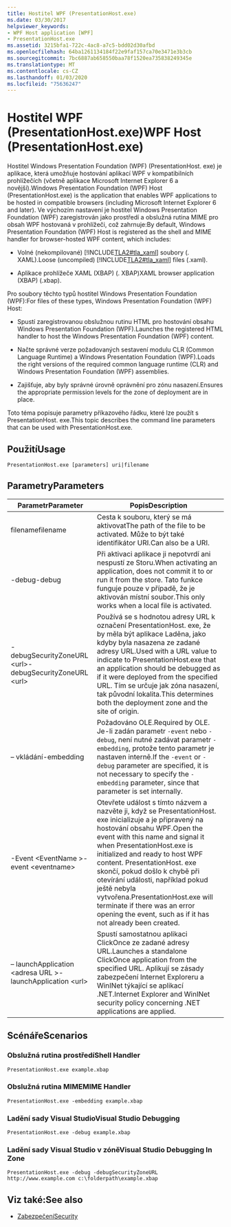 ```yaml
---
title: Hostitel WPF (PresentationHost.exe)
ms.date: 03/30/2017
helpviewer_keywords:
- WPF Host application [WPF]
- PresentationHost.exe
ms.assetid: 3215bfa1-722c-4ac8-a7c5-bdd02d30afbd
ms.openlocfilehash: 64ba1261134184f22e9faf157ca70e3471e3b3cb
ms.sourcegitcommit: 7bc6887ab658550baa78f1520ea735838249345e
ms.translationtype: MT
ms.contentlocale: cs-CZ
ms.lasthandoff: 01/03/2020
ms.locfileid: "75636247"
---
```

# <a name="wpf-host-presentationhostexe"></a><span data-ttu-id="451b4-102">Hostitel WPF (PresentationHost.exe)</span><span class="sxs-lookup"><span data-stu-id="451b4-102">WPF Host (PresentationHost.exe)</span></span>
<span data-ttu-id="451b4-103">Hostitel Windows Presentation Foundation (WPF) (PresentationHost. exe) je aplikace, která umožňuje hostování aplikací WPF v kompatibilních prohlížečích (včetně aplikace Microsoft Internet Explorer 6 a novější).</span><span class="sxs-lookup"><span data-stu-id="451b4-103">Windows Presentation Foundation (WPF) Host (PresentationHost.exe) is the application that enables WPF applications to be hosted in compatible browsers (including Microsoft Internet Explorer 6 and later).</span></span> <span data-ttu-id="451b4-104">Ve výchozím nastavení je hostitel Windows Presentation Foundation (WPF) zaregistrován jako prostředí a obslužná rutina MIME pro obsah WPF hostovaná v prohlížeči, což zahrnuje:</span><span class="sxs-lookup"><span data-stu-id="451b4-104">By default, Windows Presentation Foundation (WPF) Host is registered as the shell and MIME handler for browser-hosted WPF content, which includes:</span></span>  
  
- <span data-ttu-id="451b4-105">Volné (nekompilované) [!INCLUDE[TLA2#tla_xaml](../../../../includes/tla2sharptla-xaml-md.md)] soubory (. XAML).</span><span class="sxs-lookup"><span data-stu-id="451b4-105">Loose (uncompiled) [!INCLUDE[TLA2#tla_xaml](../../../../includes/tla2sharptla-xaml-md.md)] files (.xaml).</span></span>  
  
- <span data-ttu-id="451b4-106">Aplikace prohlížeče XAML (XBAP) (. XBAP)</span><span class="sxs-lookup"><span data-stu-id="451b4-106">XAML browser application (XBAP) (.xbap).</span></span>  
  
 <span data-ttu-id="451b4-107">Pro soubory těchto typů hostitel Windows Presentation Foundation (WPF):</span><span class="sxs-lookup"><span data-stu-id="451b4-107">For files of these types, Windows Presentation Foundation (WPF) Host:</span></span>  
  
- <span data-ttu-id="451b4-108">Spustí zaregistrovanou obslužnou rutinu HTML pro hostování obsahu Windows Presentation Foundation (WPF).</span><span class="sxs-lookup"><span data-stu-id="451b4-108">Launches the registered HTML handler to host the Windows Presentation Foundation (WPF) content.</span></span>  
  
- <span data-ttu-id="451b4-109">Načte správné verze požadovaných sestavení modulu CLR (Common Language Runtime) a Windows Presentation Foundation (WPF).</span><span class="sxs-lookup"><span data-stu-id="451b4-109">Loads the right versions of the required common language runtime (CLR) and Windows Presentation Foundation (WPF) assemblies.</span></span>  
  
- <span data-ttu-id="451b4-110">Zajišťuje, aby byly správné úrovně oprávnění pro zónu nasazení.</span><span class="sxs-lookup"><span data-stu-id="451b4-110">Ensures the appropriate permission levels for the zone of deployment are in place.</span></span>  
  
 <span data-ttu-id="451b4-111">Toto téma popisuje parametry příkazového řádku, které lze použít s PresentationHost. exe.</span><span class="sxs-lookup"><span data-stu-id="451b4-111">This topic describes the command line parameters that can be used with PresentationHost.exe.</span></span>  
  
## <a name="usage"></a><span data-ttu-id="451b4-112">Použití</span><span class="sxs-lookup"><span data-stu-id="451b4-112">Usage</span></span>  
 `PresentationHost.exe [parameters] uri|filename`  
  
## <a name="parameters"></a><span data-ttu-id="451b4-113">Parametry</span><span class="sxs-lookup"><span data-stu-id="451b4-113">Parameters</span></span>  
  
|<span data-ttu-id="451b4-114">Parametr</span><span class="sxs-lookup"><span data-stu-id="451b4-114">Parameter</span></span>|<span data-ttu-id="451b4-115">Popis</span><span class="sxs-lookup"><span data-stu-id="451b4-115">Description</span></span>|  
|---------------|-----------------|  
|<span data-ttu-id="451b4-116">filename</span><span class="sxs-lookup"><span data-stu-id="451b4-116">filename</span></span>|<span data-ttu-id="451b4-117">Cesta k souboru, který se má aktivovat</span><span class="sxs-lookup"><span data-stu-id="451b4-117">The path of the file to be activated.</span></span> <span data-ttu-id="451b4-118">Může to být také identifikátor URI.</span><span class="sxs-lookup"><span data-stu-id="451b4-118">Can also be a URI.</span></span>|  
|<span data-ttu-id="451b4-119">-debug</span><span class="sxs-lookup"><span data-stu-id="451b4-119">-debug</span></span>|<span data-ttu-id="451b4-120">Při aktivaci aplikace ji nepotvrdí ani nespustí ze Storu.</span><span class="sxs-lookup"><span data-stu-id="451b4-120">When activating an application, does not commit it to or run it from the store.</span></span> <span data-ttu-id="451b4-121">Tato funkce funguje pouze v případě, že je aktivován místní soubor.</span><span class="sxs-lookup"><span data-stu-id="451b4-121">This only works when a local file is activated.</span></span>|  
|<span data-ttu-id="451b4-122">-debugSecurityZoneURL \<url></span><span class="sxs-lookup"><span data-stu-id="451b4-122">-debugSecurityZoneURL \<url></span></span>|<span data-ttu-id="451b4-123">Používá se s hodnotou adresy URL k označení PresentationHost. exe, že by měla být aplikace Laděna, jako kdyby byla nasazena ze zadané adresy URL.</span><span class="sxs-lookup"><span data-stu-id="451b4-123">Used with a URL value to indicate to PresentationHost.exe that an application should be debugged as if it were deployed from the specified URL.</span></span> <span data-ttu-id="451b4-124">Tím se určuje jak zóna nasazení, tak původní lokalita.</span><span class="sxs-lookup"><span data-stu-id="451b4-124">This determines both the deployment zone and the site of origin.</span></span>|  
|<span data-ttu-id="451b4-125">– vkládání</span><span class="sxs-lookup"><span data-stu-id="451b4-125">-embedding</span></span>|<span data-ttu-id="451b4-126">Požadováno OLE.</span><span class="sxs-lookup"><span data-stu-id="451b4-126">Required by OLE.</span></span> <span data-ttu-id="451b4-127">Je-li zadán parametr `-event` nebo `-debug`, není nutné zadávat parametr `-embedding`, protože tento parametr je nastaven interně.</span><span class="sxs-lookup"><span data-stu-id="451b4-127">If the `-event` or `-debug` parameter are specified, it is not necessary to specify the `-embedding` parameter, since that parameter is set internally.</span></span>|  
|<span data-ttu-id="451b4-128">-Event \<EventName ></span><span class="sxs-lookup"><span data-stu-id="451b4-128">-event \<eventname></span></span>|<span data-ttu-id="451b4-129">Otevřete událost s tímto názvem a nazvěte ji, když se PresentationHost. exe inicializuje a je připravený na hostování obsahu WPF.</span><span class="sxs-lookup"><span data-stu-id="451b4-129">Open the event with this name and signal it when PresentationHost.exe is initialized and ready to host WPF content.</span></span> <span data-ttu-id="451b4-130">PresentationHost. exe skončí, pokud došlo k chybě při otevírání události, například pokud ještě nebyla vytvořena.</span><span class="sxs-lookup"><span data-stu-id="451b4-130">PresentationHost.exe will terminate if there was an error opening the event, such as if it has not already been created.</span></span>|  
|<span data-ttu-id="451b4-131">– launchApplication \<adresa URL ></span><span class="sxs-lookup"><span data-stu-id="451b4-131">-launchApplication \<url></span></span>|<span data-ttu-id="451b4-132">Spustí samostatnou aplikaci ClickOnce ze zadané adresy URL.</span><span class="sxs-lookup"><span data-stu-id="451b4-132">Launches a standalone ClickOnce application from the specified URL.</span></span> <span data-ttu-id="451b4-133">Aplikují se zásady zabezpečení Internet Exploreru a WinINet týkající se aplikací .NET.</span><span class="sxs-lookup"><span data-stu-id="451b4-133">Internet Explorer and WinINet security policy concerning .NET applications are applied.</span></span>|  
  
## <a name="scenarios"></a><span data-ttu-id="451b4-134">Scénáře</span><span class="sxs-lookup"><span data-stu-id="451b4-134">Scenarios</span></span>  
  
### <a name="shell-handler"></a><span data-ttu-id="451b4-135">Obslužná rutina prostředí</span><span class="sxs-lookup"><span data-stu-id="451b4-135">Shell Handler</span></span>  
 `PresentationHost.exe example.xbap`  
  
### <a name="mime-handler"></a><span data-ttu-id="451b4-136">Obslužná rutina MIME</span><span class="sxs-lookup"><span data-stu-id="451b4-136">MIME Handler</span></span>  
 `PresentationHost.exe -embedding example.xbap`  
  
### <a name="visual-studio-debugging"></a><span data-ttu-id="451b4-137">Ladění sady Visual Studio</span><span class="sxs-lookup"><span data-stu-id="451b4-137">Visual Studio Debugging</span></span>  
 `PresentationHost.exe -debug example.xbap`  
  
### <a name="visual-studio-debugging-in-zone"></a><span data-ttu-id="451b4-138">Ladění sady Visual Studio v zóně</span><span class="sxs-lookup"><span data-stu-id="451b4-138">Visual Studio Debugging In Zone</span></span>  
 `PresentationHost.exe -debug -debugSecurityZoneURL http://www.example.com c:\folderpath\example.xbap`  
  
## <a name="see-also"></a><span data-ttu-id="451b4-139">Viz také:</span><span class="sxs-lookup"><span data-stu-id="451b4-139">See also</span></span>

- [<span data-ttu-id="451b4-140">Zabezpečení</span><span class="sxs-lookup"><span data-stu-id="451b4-140">Security</span></span>](../security-wpf.md)
